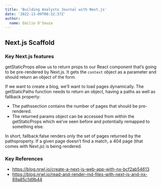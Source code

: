 ```yaml
---
title: 'Building Analysts Journal with Next.js'
date: '2022-13-09T08:32:37Z'
author:
  name: Emilio D'Souza
---
```


## Next.js Scaffold


### Key Next.js features

getStaticProps allow us to return props to our React component that’s going to be pre-rendered by Next.js. It gets the `context` object as a parameter and should return an object of the form.

If we want to create a blog, we’ll want to load pages dynamically. The getStaticPaths function needs to return an object, having a paths as well as fallback property:

- The pathssection contains the number of pages that should be pre-rendered.
- The returned params object can be accessed from within the getStaticProps which we’ve seen before and potentially remapped to something else.



In short, fallback:false renders only the set of pages returned by the pathsproperty. If a given page doesn’t find a match, a 404 page (that comes with Next.js) is being rendered.


### Key References
- https://blog.nrwl.io/create-a-next-js-web-app-with-nx-bcf2ab54613
- https://blog.nrwl.io/read-and-render-md-files-with-next-js-and-nx-89a85c1d9b44
